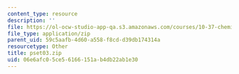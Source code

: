 ```yaml
---
content_type: resource
description: ''
file: https://ol-ocw-studio-app-qa.s3.amazonaws.com/courses/10-37-chemical-and-biological-reaction-engineering-spring-2007/06e6afc05ce56166151ab4db22ab1e30_pset03.zip
file_type: application/zip
parent_uid: 59c5aafb-4d60-a558-f8cd-d39db174314a
resourcetype: Other
title: pset03.zip
uid: 06e6afc0-5ce5-6166-151a-b4db22ab1e30
---
```


